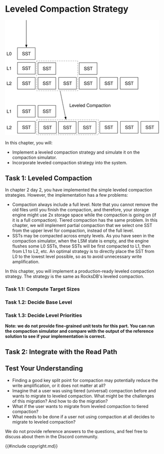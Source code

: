 # Leveled Compaction Strategy

![Chapter Overview](./lsm-tutorial/week2-04-leveled.svg)

In this chapter, you will:

* Implement a leveled compaction strategy and simulate it on the compaction simulator.
* Incorporate leveled compaction strategy into the system.

## Task 1: Leveled Compaction

In chapter 2 day 2, you have implemented the simple leveled compaction strategies. However, the implementation has a few problems:

* Compaction always include a full level. Note that you cannot remove the old files until you finish the compaction, and therefore, your storage engine might use 2x storage space while the compaction is going on (if it is a full compaction). Tiered compaction has the same problem. In this chapter, we will implement partial compaction that we select one SST from the upper level for compaction, instead of the full level.
* SSTs may be compacted across empty levels. As you have seen in the compaction simulator, when the LSM state is empty, and the engine flushes some L0 SSTs, these SSTs will be first compacted to L1, then from L1 to L2, etc. An optimal strategy is to directly place the SST from L0 to the lowest level possible, so as to avoid unnecessary write amplification.

In this chapter, you will implement a production-ready leveled compaction strategy. The strategy is the same as RocksDB's leveled compaction.

### Task 1.1: Compute Target Sizes

### Task 1.2: Decide Base Level

### Task 1.3: Decide Level Priorities

**Note: we do not provide fine-grained unit tests for this part. You can run the compaction simulator and compare with the output of the reference solution to see if your implementation is correct.**

## Task 2: Integrate with the Read Path

## Test Your Understanding

* Finding a good key split point for compaction may potentially reduce the write amplification, or it does not matter at all?
* Imagine that a user was using tiered (universal) compaction before and wants to migrate to leveled compaction. What might be the challenges of this migration? And how to do the migration?
* What if the user wants to migrate from leveled compaction to tiered compaction?
* What needs to be done if a user not using compaction at all decides to migrate to leveled compaction?

We do not provide reference answers to the questions, and feel free to discuss about them in the Discord community.

{{#include copyright.md}}
